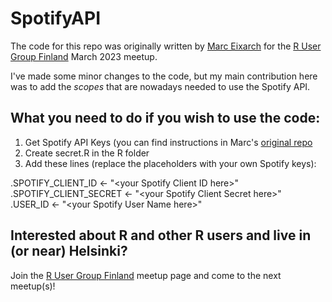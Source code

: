 # SpotifyAPI

The code for this repo was originally written by [Marc Eixarch](https://github.com/Marceix) for the [R User Group Finland](https://www.meetup.com/r-user-group-finland/) March 2023 meetup.

I've made some minor changes to the code, but my main contribution here was to add the _scopes_ that are nowadays needed to use the Spotify API.

## What you need to do if you wish to use the code:

1) Get Spotify API Keys (you can find instructions in Marc's [original repo](https://github.com/eivicent/r-meetups-hki/tree/main/2023_03_28_SpotifyR)
2) Create secret.R in the R folder
3) Add these lines (replace the placeholders with your own Spotify keys):

.SPOTIFY_CLIENT_ID     <- "\<your Spotify Client ID here\>"  
.SPOTIFY_CLIENT_SECRET <- "\<your Spotify Client Secret here\>"  
.USER_ID               <- "\<your Spotify User Name here\>"

## Interested about R and other R users and live in (or near) Helsinki?

Join the [R User Group Finland](https://www.meetup.com/r-user-group-finland/) meetup page and come to the next meetup(s)!